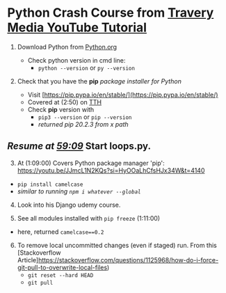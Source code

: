 # Python Crash Course from [Travery Media YouTube Tutorial](https://www.youtube.com/watch?v=JJmcL1N2KQs&t=1111s)

1. Download Python from [Python.org](https://www.python.org/)

   - Check python version in cmd line:
     - `python --version` or `py --version`

2. Check that you have the **pip** _package installer for Python_
   - Visit [https://pip.pypa.io/en/stable/](https://pip.pypa.io/en/stable/)
   - Covered at (2:50) on [TTH](https://teamtreehouse.com/library/how-to-install-python-windows/installing-python)
   - Check **pip** version with
     - `pip3 --version` or `pip --version`
     - _returned pip 20.2.3 from x path_

## _Resume at [59:09](https://youtu.be/JJmcL1N2KQs?si=8Wzh4dnsltXJ-k22&t=3549)_ Start **loops.py**.

3.  At (1:09:00) Covers Python package manager 'pip': https://youtu.be/JJmcL1N2KQs?si=HyOOaLhCfsHJx34W&t=4140

- `pip install camelcase`
- _similar to running `npm i whatever --global`_

4.  Look into his Django udemy course.

5.  See all modules installed with `pip freeze` (1:11:00)

- here, returned `camelcase==0.2`

6. To remove local uncommitted changes (even if staged) run. From this [Stackoverflow Article]https://stackoverflow.com/questions/1125968/how-do-i-force-git-pull-to-overwrite-local-files)
   - `git reset --hard HEAD`
   - `git pull`
